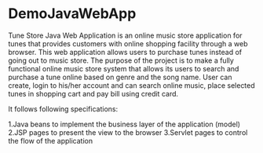 # DemoJavaWebApp

Tune Store Java Web Application is an online music store application for tunes that provides customers with online shopping facility through a web browser. This web application allows users to purchase tunes instead of going out to music store. 
The purpose of the project is to make a fully functional online music store system that allows its users to search and purchase a tune online based on genre and the song name. User can create, login to his/her account and can search online music, place selected tunes in shopping cart and pay bill using credit card. 

It follows following specifications:

1.Java beans to implement the business layer of the application (model) 
2.JSP pages to present the view to the browser
3.Servlet pages to control the flow of the application
